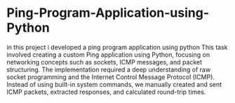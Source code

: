 # Ping-Program-Application-using-Python


in this project i developed a ping program application using python This task involved creating a custom Ping application using Python, 
focusing on networking concepts such as sockets, ICMP messages, and packet structuring. The implementation required a deep understanding of raw socket programming and the Internet Control Message Protocol (ICMP). 
Instead of using built-in system commands, we manually created and sent ICMP packets, extracted responses, and calculated round-trip times.
